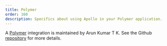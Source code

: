 ```yaml
---
title: Polymer
order: 160
description: Specifics about using Apollo in your Polymer application.
---
```


A [Polymer](https://www.polymer-project.org/) integration is maintained by Arun Kumar T K. See the Github [repository](https://github.com/aruntk/polymer-apollo) for more details.
